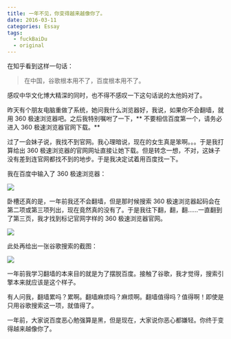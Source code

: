 ```yaml
---
title: 一年不见，你变得越来越像你了。
date: 2016-03-11
categories: Essay
tags:
  - fuckBaiDu
  - original
---
```


在知乎看到这样一句话：

> 在中国，谷歌根本用不了，百度根本用不了。

感叹中华文化博大精深的同时，也不得不感叹一下这句话说的太他妈对了。

昨天有个朋友电脑重做了系统，她问我什么浏览器好，我说，如果你不会翻墙，就用 360 极速浏览器吧。之后我特别嘱咐了一下，** 不要相信百度第一个，请务必进入 360 极速浏览器官网下载。**

过了一会妹子说，我找不到官网。我心理暗说，现在的女生真是笨啊。。。于是我打算给出 360 极速浏览器的官网网址直接让她下载。但是转念一想，不对，这妹子没有差到连官网都找不到的地步。于是我决定试着用百度找一下。

我在百度中输入了 360 极速浏览器：

![](http://oi0t0q67c.bkt.clouddn.com/blog_essay/FcukBaiDu_1.png)

卧槽还真的是，一年前我还不会翻墙，但是那时候搜索 360 极速浏览器起码会在第二项或第三项列出，现在竟然真的没有了。于是我往下翻，翻，翻……一直翻到了第三页，我才找到标记官网字样的 360 极速浏览器官网。

![](http://oi0t0q67c.bkt.clouddn.com/blog_essay/FcukBaiDu_2.png)

此处再给出一张谷歌搜索的截图：

![](http://oi0t0q67c.bkt.clouddn.com/blog_essay/FcukBaiDu_3.png)

一年前我学习翻墙的本来目的就是为了摆脱百度。接触了谷歌，我才觉得，搜索引擎本来就应该是这个样子。

有人问我，翻墙累吗？累啊。翻墙麻烦吗？麻烦啊。翻墙值得吗？值得啊！即使是只用谷歌搜索这一项，就值得了。

一年前，大家说百度恶心勉强算是黑，但是现在，大家说你恶心都嫌轻。你终于变得越来越像你了。

